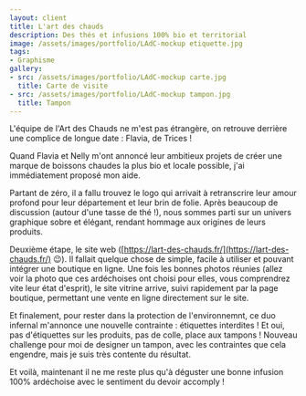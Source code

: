 ```yaml
---
layout: client
title: L'art des chauds
description: Des thés et infusions 100% bio et territorial
image: /assets/images/portfolio/LAdC-mockup etiquette.jpg
tags: 
- Graphisme
gallery:
- src: /assets/images/portfolio/LAdC-mockup carte.jpg
  title: Carte de visite
- src: /assets/images/portfolio/LAdC-mockup tampon.jpg
  title: Tampon
---
```

L'équipe de l'Art des Chauds ne m'est pas étrangère, on retrouve derrière une complice de longue date : Flavia, de Trices !

Quand Flavia et Nelly m'ont annoncé leur ambitieux projets de créer une marque de boissons chaudes la plus bio et locale possible, j'ai immédiatement proposé mon aide.

Partant de zéro, il a fallu trouvez le logo qui arrivait à retranscrire leur amour profond pour leur département et leur brin de folie. Après beaucoup de discussion (autour d'une tasse de thé !), nous sommes parti sur un univers graphique sobre et élégant, rendant hommage aux origines de leurs produits.

Deuxième étape, le site web ([https://lart-des-chauds.fr/](https://lart-des-chauds.fr/) 😉). Il fallait quelque chose de simple, facile à utiliser et pouvant intégrer une boutique en ligne. Une fois les bonnes photos réunies (allez voir la photo que ces ardéchoises ont choisi pour elles, vous comprendrez vite leur état d'esprit), le site vitrine arrive, suivi rapidement par la page boutique, permettant une vente en ligne directement sur le site.

Et finalement, pour rester dans la protection de l'environnemnt, ce duo infernal m'annonce une nouvelle contrainte : étiquettes interdites ! Et oui, pas d'étiquettes sur les produits, pas de colle, place aux tampons ! Nouveau challenge pour moi de designer un tampon, avec les contraintes que cela engendre, mais je suis très contente du résultat.

Et voilà, maintenant il ne me reste plus qu'à déguster une bonne infusion 100% ardéchoise avec le sentiment du devoir accomply !
